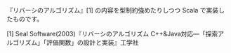 『リバーシのアルゴリズム』[1] の内容を型制約強めたりしつつ Scala で実装したものです。

[1] Seal Software(2003)『リバーシのアルゴリズム C++&Java対応―「探索アルゴリズム」「評価関数」の設計と実装』工学社
